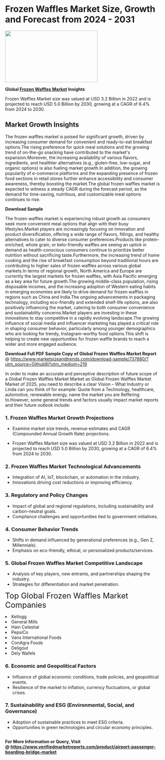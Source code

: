 <H1>Frozen Waffles Market Size, Growth and Forecast from 2024 - 2031</H1><img class="aligncenter size-medium wp-image-584254" src="https://thirdeyenews.in/wp-content/uploads/2024/09/Global-Market-Research-300x168.jpeg" alt="" width="300" height="168" /><p><strong>Global&nbsp;<a href="https://www.marketsizeandtrends.com/download-sample/737680/?utm_source=Github8j?utm_medium=219">Frozen Waffles Market</a> Insights</strong></p><p>Frozen Waffles Market size was valued at USD 3.2 Billion in 2022 and is projected to reach USD 5.0 Billion by 2030, growing at a CAGR of 6.4% from 2024 to 2030.</p><p><h2>Market Growth Insights</h2> <p>The frozen waffles market is poised for significant growth, driven by increasing consumer demand for convenient and ready-to-eat breakfast options.The rising preference for quick meal solutions and the growing trend of on-the-go snacking have contributed to the market's expansion.Moreover, the increasing availability of various flavors, ingredients, and healthier alternatives (e.g., gluten-free, low-sugar, and organic options) is also fueling market growth.In addition, the growing popularity of e-commerce platforms and the expanding presence of frozen food sections in retail stores further enhance accessibility and consumer awareness, thereby boosting the market.The global frozen waffles market is expected to witness a steady CAGR during the forecast period, as the demand for time-saving, nutritious, and customizable meal options continues to rise.</p> <p><strong>Download Sample</strong></p> <p>The frozen waffles market is experiencing robust growth as consumers seek more convenient meal options that align with their busy lifestyles.Market players are increasingly focusing on innovation and product diversification, offering a wide range of flavors, fillings, and healthy alternatives to cater to diverse consumer preferences.Products like protein-enriched, whole grain, or keto-friendly waffles are seeing an uptick in demand as health-conscious consumers continue to prioritize better nutrition without sacrificing taste.Furthermore, the increasing trend of home cooking and the rise of breakfast consumption beyond traditional hours are contributing to higher sales of frozen waffles across various global markets.In terms of regional growth, North America and Europe are currently the largest markets for frozen waffles, with Asia Pacific emerging as a key area for future growth.The growing middle-class population, rising disposable incomes, and the increasing adoption of Western eating habits in emerging economies are likely to drive demand for frozen waffles in regions such as China and India.The ongoing advancements in packaging technology, including eco-friendly and extended shelf-life options, are also positively influencing the market, catering to both consumer convenience and sustainability concerns.Market players are investing in these innovations to stay competitive in a rapidly evolving landscape.The growing influence of social media and influencer marketing has played a critical role in shaping consumer behavior, particularly among younger demographics who are looking for trendy, Instagram-worthy food options.This shift is helping to create new opportunities for frozen waffle brands to reach a wider and more engaged audience.</p> <p><span class=""><strong>Download Full PDF Sample Copy of Global Frozen Waffles Market Report</strong> @ <a href="https://www.marketsizeandtrends.com/download-sample/737680/?utm_source=Github8j?utm_medium=219" target="_blank">https://www.marketsizeandtrends.com/download-sample/737680/?utm_source=Github8j?utm_medium=219</a></span></p><p>In order to make an accurate and perceptive description of future scope of a Global&nbsp;Frozen Waffles Market Market as Global&nbsp;Frozen Waffles Market Market of 2025, you need to describe a clear Vision &ndash; What Industry or Linda can you think of for example: Quote from a Technology, healthcare, automotive, renewable energy, name the market you are Reffering to.However, some general trends and factors usually impact market reports and their future outlook include:</p><h3>1.&nbsp;<strong>Frozen Waffles Market Growth Projections</strong></h3><ul><li>Examine market size trends, revenue estimates and CAGR (Compounded Annual Growth Rate) projections.</li><li><p>Frozen Waffles Market size was valued at USD 3.2 Billion in 2022 and is projected to reach USD 5.0 Billion by 2030, growing at a CAGR of 6.4% from 2024 to 2030.</p></li></ul><h3>2.&nbsp;<strong>Frozen Waffles Market Technological Advancements</strong></h3><ul><li>Integration of AI, IoT, blockchain, or automation in the industry.</li><li>Innovations driving cost reductions or improving efficiency.</li></ul><h3>3.&nbsp;<strong>Regulatory and Policy Changes</strong></h3><ul><li>Impact of global and regional regulations, including sustainability and carbon-neutral goals.</li><li>Compliance challenges and opportunities tied to government initiatives.</li></ul><h3>4.&nbsp;<strong>Consumer Behavior Trends</strong></h3><ul><li>Shifts in demand influenced by generational preferences (e.g., Gen Z, Millennials).</li><li>Emphasis on eco-friendly, ethical, or personalized products/services.</li></ul><h3>5.&nbsp;<strong>Global Frozen Waffles Market Competitive Landscape</strong></h3><ul><li>Analysis of key players, new entrants, and partnerships shaping the industry.</li><li>Strategies for differentiation and market penetration.</li></ul><p data-pm-slice="1 1 []"><span style="color: inherit; font-family: inherit; font-size: 25px;">Top Global Frozen Waffles Market Companies</span></p><div class="" data-test-id=""><p><li>Kellogg</li><li> General Mills</li><li> Hain Celestial</li><li> PepsiCo</li><li> Vans International Foods</li><li> ConAgra Foods</li><li> Deligout</li><li> Dely Wafels</li></p></div><h3>6.&nbsp;<strong>Economic and Geopolitical Factors</strong></h3><ul><li>Influence of global economic conditions, trade policies, and geopolitical events.</li><li>Resilience of the market to inflation, currency fluctuations, or global crises.</li></ul><h3>7.&nbsp;<strong>Sustainability and ESG (Environmental, Social, and Governance)</strong></h3><ul><li>Adoption of sustainable practices to meet ESG criteria.</li><li>Opportunities in green technologies and circular economy principles.</li></ul><h2><strong style="font-size: 14px;">For More Information or Query, Visit @&nbsp;</strong><a style="background-color: #ffffff; font-size: 14px;" href="https://www.marketsizeandtrends.com/report/frozen-waffles-market/" target="_blank">https://www.verifiedmarketreports.com/product/airport-passenger-boarding-bridge-market</a></h2>